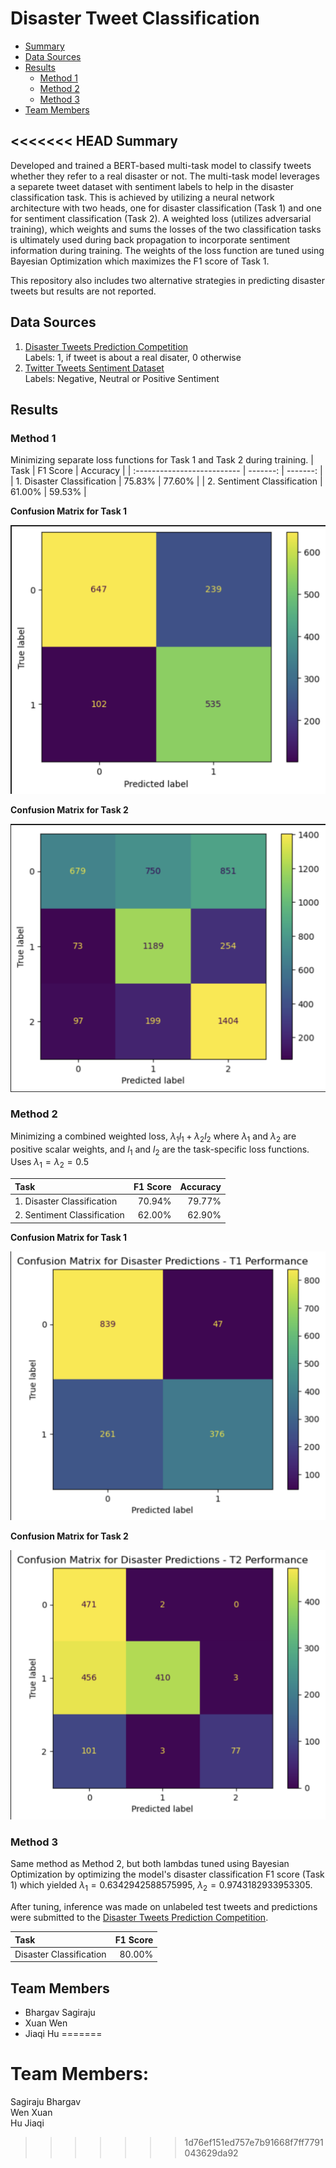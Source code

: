 Disaster Tweet Classification <!-- omit from toc -->
==============================

- [Summary](#summary)
- [Data Sources](#data-sources)
- [Results](#results)
  - [Method 1](#method-1)
  - [Method 2](#method-2)
  - [Method 3](#method-3)
- [Team Members](#team-members)


<<<<<<< HEAD
Summary
------------
Developed and trained a BERT-based multi-task model to classify tweets whether they refer to a real disaster or not. The multi-task model leverages a separete tweet dataset with sentiment labels to help in the disaster classification task. This is achieved by utilizing a neural network architecture with two heads, one for disaster classification (Task 1) and one for sentiment classification (Task 2). A weighted loss (utilizes adversarial training), which weights and sums the losses of the two classification tasks is ultimately used during back propagation to incorporate sentiment information during training. The weights of the loss function are tuned using Bayesian Optimization which maximizes the F1 score of Task 1.

This repository also includes two alternative strategies in predicting disaster tweets but results are not reported.

Data Sources
------------
1. [Disaster Tweets Prediction Competition](https://www.kaggle.com/competitions/nlp-getting-started/overview)<br>
Labels: 1, if tweet is about a real disater, 0 otherwise
1. [Twitter Tweets Sentiment Dataset](https://www.kaggle.com/datasets/yasserh/twitter-tweets-sentiment-dataset)<br>
Labels: Negative, Neutral or Positive Sentiment


Results
------------
 ### Method 1 ###
 Minimizing separate loss functions for Task 1 and Task 2 during training.
| Task                        | F1 Score | Accuracy |
| :-------------------------- | -------: | -------: |
| 1. Disaster Classification  |   75.83% |   77.60% |
| 2. Sentiment Classification |   61.00% |   59.53% |

**Confusion Matrix for Task 1**

![t1_tm1](/notebooks/t1_tm1.png)

**Confusion Matrix for Task 2**

![t2_tm1](/notebooks/t2_tm1.png)


### Method 2 ###
Minimizing a combined weighted loss, $\lambda_1l_1 + \lambda_2l_2$  where $\lambda_1$ and  $\lambda_2$ are positive scalar weights, and $l_1$ and $l_2$ are the task-specific loss functions. Uses $\lambda_1=\lambda_2=0.5$

| Task                        | F1 Score | Accuracy |
| :-------------------------- | -------: | -------: |
| 1. Disaster Classification  |   70.94% |   79.77% |
| 2. Sentiment Classification |   62.00% |   62.90% |

**Confusion Matrix for Task 1**

![t1_tm2](/notebooks/t1_tm2.png)

**Confusion Matrix for Task 2**

![t2_tm2](/notebooks/t2_tm2.png)


### Method 3 ###
Same method as Method 2, but both lambdas tuned using Bayesian Optimization by optimizing the model's disaster classification F1 score (Task 1) which yielded $\lambda_1 = 0.6342942588575995$, $\lambda_2= 0.9743182933953305$. 

After tuning, inference was made on unlabeled test tweets and predictions were submitted to the [Disaster Tweets Prediction Competition](https://www.kaggle.com/competitions/nlp-getting-started/overview).

| Task                    | F1 Score      |
| :---------------------- | ------------: |
| Disaster Classification |        80.00% |

Team Members
------------
- Bhargav Sagiraju
- Xuan Wen
- Jiaqi Hu
=======
# Team Members:
Sagiraju Bhargav <br>
Wen Xuan <br>
Hu Jiaqi 
>>>>>>> 1d76ef151ed757e7b91668f7ff7791043629da92
